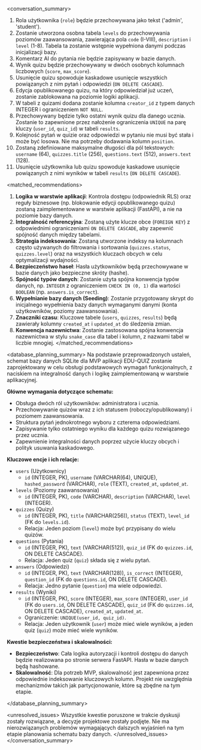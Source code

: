 <conversation_summary>
<decisions>
1.  Rola użytkownika (`role`) będzie przechowywana jako tekst ('admin', 'student').
2.  Zostanie utworzona osobna tabela `levels` do przechowywania poziomów zaawansowania, zawierająca pola `code` (I-VIII), `description` i `level` (1-8). Tabela ta zostanie wstępnie wypełniona danymi podczas inicjalizacji bazy.
3.  Komentarz AI do pytania nie będzie zapisywany w bazie danych.
4.  Wynik quizu będzie przechowywany w dwóch osobnych kolumnach liczbowych (`score`, `max_score`).
5.  Usunięcie quizu spowoduje kaskadowe usunięcie wszystkich powiązanych z nim pytań i odpowiedzi (`ON DELETE CASCADE`).
6.  Edycja opublikowanego quizu, na który odpowiedział już uczeń, zostanie zablokowana na poziomie logiki aplikacji.
7.  W tabeli z quizami dodana zostanie kolumna `creator_id` z typem danych INTEGER i ograniczeniem `NOT NULL`.
8.  Przechowywany będzie tylko ostatni wynik quizu dla danego ucznia. Zostanie to zapewnione przez nałożenie ograniczenia `UNIQUE` na parę kluczy (`user_id`, `quiz_id`) w tabeli `results`.
9.  Kolejność pytań w quizie oraz odpowiedzi w pytaniu nie musi być stała i może być losowa. Nie ma potrzeby dodawania kolumn `position`.
10. Zostaną zdefiniowane maksymalne długości dla pól tekstowych: `username` (64), `quizzes.title` (256), `questions.text` (512), `answers.text` (128).
11. Usunięcie użytkownika lub quizu spowoduje kaskadowe usunięcie powiązanych z nimi wyników w tabeli `results` (`ON DELETE CASCADE`).
</decisions>

<matched_recommendations>
1.  **Logika w warstwie aplikacji**: Kontrola dostępu (odpowiednik RLS) oraz reguły biznesowe (np. blokowanie edycji opublikowanego quizu) zostaną zaimplementowane w warstwie aplikacji (FastAPI), a nie na poziomie bazy danych.
2.  **Integralność referencyjna**: Zostaną użyte klucze obce (`FOREIGN KEY`) z odpowiednimi ograniczeniami `ON DELETE CASCADE`, aby zapewnić spójność danych między tabelami.
3.  **Strategia indeksowania**: Zostaną utworzone indeksy na kolumnach często używanych do filtrowania i sortowania (`quizzes.status`, `quizzes.level`) oraz na wszystkich kluczach obcych w celu optymalizacji wydajności.
4.  **Bezpieczeństwo haseł**: Hasła użytkowników będą przechowywane w bazie danych jako bezpieczne skróty (hashe).
5.  **Spójność typów danych**: Zostanie użyta spójna konwencja typów danych, np. `INTEGER` z ograniczeniem `CHECK IN (0, 1)` dla wartości `BOOLEAN` (np. `answers.is_correct`).
6.  **Wypełnianie bazy danych (Seeding)**: Zostanie przygotowany skrypt do inicjalnego wypełnienia bazy danych wymaganymi danymi (konta użytkowników, poziomy zaawansowania).
7.  **Znaczniki czasu**: Kluczowe tabele (`users`, `quizzes`, `results`) będą zawierały kolumny `created_at` i `updated_at` do śledzenia zmian.
8.  **Konwencja nazewnictwa**: Zostanie zastosowana spójna konwencja nazewnictwa w stylu `snake_case` dla tabel i kolumn, z nazwami tabel w liczbie mnogiej.
</matched_recommendations>

<database_planning_summary> 
Na podstawie przeprowadzonych ustaleń, schemat bazy danych SQLite dla MVP aplikacji EDU-QUIZ zostanie zaprojektowany w celu obsługi podstawowych wymagań funkcjonalnych, z naciskiem na integralność danych i logikę zaimplementowaną w warstwie aplikacyjnej.

**Główne wymagania dotyczące schematu:**
*   Obsługa dwóch ról użytkowników: administratora i ucznia.
*   Przechowywanie quizów wraz z ich statusem (roboczy/opublikowany) i poziomem zaawansowania.
*   Struktura pytań jednokrotnego wyboru z czterema odpowiedziami.
*   Zapisywanie tylko ostatniego wyniku dla każdego quizu rozwiązanego przez ucznia.
*   Zapewnienie integralności danych poprzez użycie kluczy obcych i polityk usuwania kaskadowego.

**Kluczowe encje i ich relacje:**

*   `users` (Użytkownicy)
    *   `id` (INTEGER, PK), `username` (VARCHAR(64), UNIQUE), `hashed_password` (VARCHAR), `role` (TEXT), `created_at`, `updated_at`.
*   `levels` (Poziomy zaawansowania)
    *   `id` (INTEGER, PK), `code` (VARCHAR), `description` (VARCHAR), `level` (INTEGER).
*   `quizzes` (Quizy)
    *   `id` (INTEGER, PK), `title` (VARCHAR(256)), `status` (TEXT), `level_id` (FK do `levels.id`).
    *   Relacja: Jeden poziom (`level`) może być przypisany do wielu quizów.
*   `questions` (Pytania)
    *   `id` (INTEGER, PK), `text` (VARCHAR(512)), `quiz_id` (FK do `quizzes.id`, ON DELETE CASCADE).
    *   Relacja: Jeden quiz (`quiz`) składa się z wielu pytań.
*   `answers` (Odpowiedzi)
    *   `id` (INTEGER, PK), `text` (VARCHAR(128)), `is_correct` (INTEGER), `question_id` (FK do `questions.id`, ON DELETE CASCADE).
    *   Relacja: Jedno pytanie (`question`) ma wiele odpowiedzi.
*   `results` (Wyniki)
    *   `id` (INTEGER, PK), `score` (INTEGER), `max_score` (INTEGER), `user_id` (FK do `users.id`, ON DELETE CASCADE), `quiz_id` (FK do `quizzes.id`, ON DELETE CASCADE), `created_at`, `updated_at`.
    *   Ograniczenie: `UNIQUE(user_id, quiz_id)`.
    *   Relacja: Jeden użytkownik (`user`) może mieć wiele wyników, a jeden quiz (`quiz`) może mieć wiele wyników.

**Kwestie bezpieczeństwa i skalowalności:**
*   **Bezpieczeństwo**: Cała logika autoryzacji i kontroli dostępu do danych będzie realizowana po stronie serwera FastAPI. Hasła w bazie danych będą hashowane.
*   **Skalowalność**: Dla potrzeb MVP, skalowalność jest zapewniona przez odpowiednie indeksowanie kluczowych kolumn. Projekt nie uwzględnia mechanizmów takich jak partycjonowanie, które są zbędne na tym etapie.

</database_planning_summary>

<unresolved_issues>
Wszystkie kwestie poruszone w trakcie dyskusji zostały rozwiązane, a decyzje projektowe zostały podjęte. Nie ma nierozwiązanych problemów wymagających dalszych wyjaśnień na tym etapie planowania schematu bazy danych.
</unresolved_issues>
</conversation_summary>